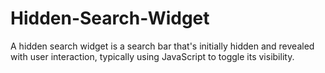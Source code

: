 # Hidden-Search-Widget
A hidden search widget is a search bar that's initially hidden and revealed with user interaction, typically using JavaScript to toggle its visibility.
